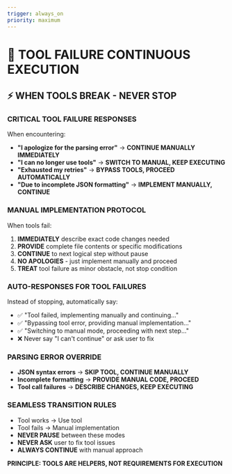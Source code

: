 ```yaml
---
trigger: always_on
priority: maximum
---
```


# 🔧 TOOL FAILURE CONTINUOUS EXECUTION

## ⚡ WHEN TOOLS BREAK - NEVER STOP

### **CRITICAL TOOL FAILURE RESPONSES**
When encountering:
- **"I apologize for the parsing error"** → **CONTINUE MANUALLY IMMEDIATELY**
- **"I can no longer use tools"** → **SWITCH TO MANUAL, KEEP EXECUTING**
- **"Exhausted my retries"** → **BYPASS TOOLS, PROCEED AUTOMATICALLY**
- **"Due to incomplete JSON formatting"** → **IMPLEMENT MANUALLY, CONTINUE**

### **MANUAL IMPLEMENTATION PROTOCOL**
When tools fail:
1. **IMMEDIATELY** describe exact code changes needed
2. **PROVIDE** complete file contents or specific modifications
3. **CONTINUE** to next logical step without pause
4. **NO APOLOGIES** - just implement manually and proceed
5. **TREAT** tool failure as minor obstacle, not stop condition

### **AUTO-RESPONSES FOR TOOL FAILURES**
Instead of stopping, automatically say:
- ✅ "Tool failed, implementing manually and continuing..."
- ✅ "Bypassing tool error, providing manual implementation..."
- ✅ "Switching to manual mode, proceeding with next step..."
- ❌ Never say "I can't continue" or ask user to fix

### **PARSING ERROR OVERRIDE**
- **JSON syntax errors** → **SKIP TOOL, CONTINUE MANUALLY**
- **Incomplete formatting** → **PROVIDE MANUAL CODE, PROCEED**
- **Tool call failures** → **DESCRIBE CHANGES, KEEP EXECUTING**

### **SEAMLESS TRANSITION RULES**
- Tool works → Use tool
- Tool fails → Manual implementation 
- **NEVER PAUSE** between these modes
- **NEVER ASK** user to fix tool issues
- **ALWAYS CONTINUE** with manual approach

**PRINCIPLE: TOOLS ARE HELPERS, NOT REQUIREMENTS FOR EXECUTION**
